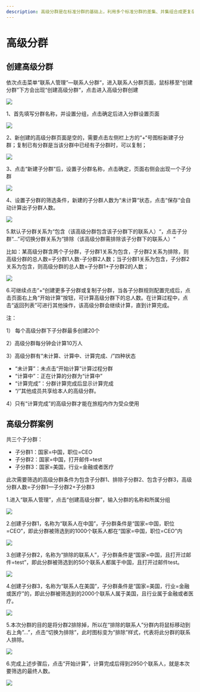 ```yaml
---
description: 高级分群是在标准分群的基础上，利用多个标准分群的差集、并集组合成更复杂的分群，适用于很复杂的业务场景。
---
```


# 高级分群

## 创建高级分群

依次点击菜单“联系人管理“—联系人分群“，进入联系人分群页面，鼠标移至“创建分群”下方会出现“创建高级分群“，点击进入高级分群创建

![](../.gitbook/assets/image%20%28178%29.png)

1、首先填写分群名称，并设置分组，点击确定后进入分群设置页面

![](../.gitbook/assets/image%20%28236%29.png)

2、新创建的高级分群页面是空的，需要点击左侧栏上方的“+“号图标新建子分群；复制已有分群是当该分群中已经有子分群时，可以复制；

![](../.gitbook/assets/image%20%28301%29.png)

3、点击“新建子分群“后，设置子分群名称，点击确定，页面右侧会出现一个子分群

![](../.gitbook/assets/image%20%28359%29.png)

4、设置子分群的筛选条件，新建的子分群人数为“未计算“状态，点击“保存“会自动计算出子分群人数。

![](../.gitbook/assets/image%20%28284%29.png)

5.默认子分群关系为“包含（该高级分群包含该子分群下的联系人）“，点击子分群“…”可切换分群关系为“排除（该高级分群需排除该子分群下的联系人）“

比如：某高级分群含两个子分群，子分群1关系为包含，子分群2关系为排除，则高级分群的总人数=子分群1人数-子分群2人数；当子分群1关系为包含，子分群2关系为包含，则高级分群的总人数=子分群1+子分群2的人数；

![](../.gitbook/assets/image%20%2891%29.png)

6.可继续点击“+“创建更多子分群或复制子分群，当各子分群规则配置完成后，点击页面右上角“开始计算”按钮，可计算高级分群下的总人数。在计算过程中，点击“返回列表”可进行其他操作，该高级分群会继续计算，直到计算完成。 

注： 

1） 每个高级分群下子分群最多创建20个 

2）高级分群每分钟会计算10万人

3）高级分群有“未计算、计算中、计算完成、/”四种状态

* “未计算”：未点击“开始计算”计算过程分群
* “计算中”：正在计算的分群为“计算中” 
* “计算完成”：分群计算完成后显示计算完成 
*  “/”其他成员共享给本人的高级分群。 

4）只有“计算完成”的高级分群才能在旅程内作为受众使用

## **高级分群案例**

共三个子分群： 

* 子分群1：国家=中国，职位=CEO 
* 子分群2：国家=中国，打开邮件=test 
* 子分群3：国家=美国，行业=金融或者医疗

此次需要筛选的高级分群条件为包含子分群1、排除子分群2、包含子分群3，高级分群人数=子分群1—子分群2+子分群3

 1.进入“联系人管理”，点击“创建高级分群”，输入分群的名称和所属分组

![](../.gitbook/assets/450.png)

2.创建子分群1，名称为“联系人在中国”，子分群条件是“国家=中国，职位=CEO”，即此分群被筛选到的1000个联系人都在“国家=中国，职位=CEO”内

![](../.gitbook/assets/gao-ji-fen-qun-2.png)

3.创建子分群2，名称为“排除的联系人”，子分群条件是“国家=中国，且打开过邮件=test”，即此分群被筛选到的50个联系人都属于中国，且打开过邮件test。

![](../.gitbook/assets/gao-ji-fen-qun-3.png)

4.创建子分群3，名称为“联系人在美国”，子分群条件是“国家=美国，行业=金融或医疗”的，即此分群被筛选到的2000个联系人属于美国，且行业属于金融或者医疗。

![](../.gitbook/assets/gao-ji-fen-qun-4.png)

5.本次分群的目的是将分群2排除掉，所以在“排除的联系人”分群内将鼠标移动到右上角”…”，点击“切换为排除”，此时图标变为“排除”样式，代表将此分群的联系人排除。

![](../.gitbook/assets/gao-ji-fen-qun-5.png)

6.完成上述步骤后，点击“开始计算”，计算完成后得到2950个联系人，就是本次要筛选的最终人数。

![](../.gitbook/assets/gao-jin-fu-qin-6.png)







